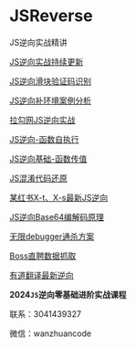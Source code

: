 # JSReverse
JS逆向实战精讲

[JS逆向实战持续更新](https://www.bilibili.com/video/BV1NH4y1Y7D7/?share_source=copy_web&vd_source=fe0c4e0af0c2a377d15b9296956a34eb)

[JS逆向滑块验证码识别](https://www.bilibili.com/video/BV1WN4y1J7rz/)

[JS逆向补环境案例分析](https://www.bilibili.com/video/BV1u5411v7aW/?share_source=copy_web&vd_source=fe0c4e0af0c2a377d15b9296956a34eb)

[拉勾网JS逆向实战](https://www.bilibili.com/video/BV1Hg4y1D7xW/?share_source=copy_web&vd_source=fe0c4e0af0c2a377d15b9296956a34eb)

[JS逆向-函数自执行](https://www.bilibili.com/video/BV1EQ4y177ug/)

[JS逆向基础-函数传值](https://www.bilibili.com/video/BV1U94y1N73w/?share_source=copy_web&vd_source=fe0c4e0af0c2a377d15b9296956a34eb)

[JS混淆代码还原](https://www.bilibili.com/video/BV1aU4y1m7hQ/?share_source=copy_web&vd_source=fe0c4e0af0c2a377d15b9296956a34eb)

[某红书X-t、X-s最新JS逆向](https://www.bilibili.com/video/BV1b94y1p7uh/?share_source=copy_web&vd_source=fe0c4e0af0c2a377d15b9296956a34eb)

[JS逆向Base64编解码原理](https://www.bilibili.com/video/BV1Yj411y7Er/?share_source=copy_web&vd_source=fe0c4e0af0c2a377d15b9296956a34eb)

[无限debugger通杀方案](https://www.bilibili.com/video/BV1nV411N7Rd/?share_source=copy_web&vd_source=fe0c4e0af0c2a377d15b9296956a34eb)

[Boss直聘数据抓取](https://www.bilibili.com/video/BV1Mg4y1S7NG/?share_source=copy_web&vd_source=fe0c4e0af0c2a377d15b9296956a34eb)

[有道翻译最新逆向](https://www.bilibili.com/video/BV1e64y1J73g/?share_source=copy_web&vd_source=fe0c4e0af0c2a377d15b9296956a34eb)

**2024`JS`逆向零基础进阶实战课程**

联系：3041439327

微信：wanzhuancode
